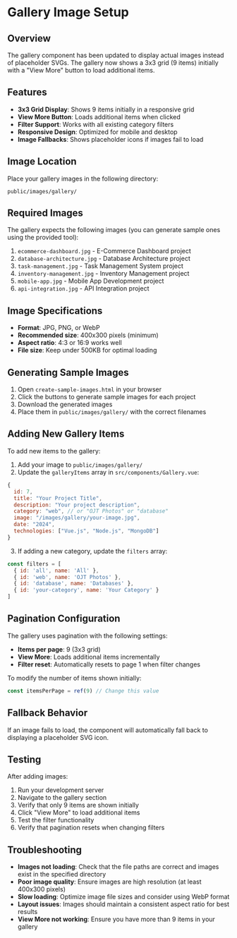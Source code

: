 # Gallery Image Setup

## Overview
The gallery component has been updated to display actual images instead of placeholder SVGs. The gallery now shows a 3x3 grid (9 items) initially with a "View More" button to load additional items.

## Features
- **3x3 Grid Display**: Shows 9 items initially in a responsive grid
- **View More Button**: Loads additional items when clicked
- **Filter Support**: Works with all existing category filters
- **Responsive Design**: Optimized for mobile and desktop
- **Image Fallbacks**: Shows placeholder icons if images fail to load

## Image Location
Place your gallery images in the following directory:
```
public/images/gallery/
```

## Required Images
The gallery expects the following images (you can generate sample ones using the provided tool):

1. `ecommerce-dashboard.jpg` - E-Commerce Dashboard project
2. `database-architecture.jpg` - Database Architecture project  
3. `task-management.jpg` - Task Management System project
4. `inventory-management.jpg` - Inventory Management project
5. `mobile-app.jpg` - Mobile App Development project
6. `api-integration.jpg` - API Integration project

## Image Specifications
- **Format**: JPG, PNG, or WebP
- **Recommended size**: 400x300 pixels (minimum)
- **Aspect ratio**: 4:3 or 16:9 works well
- **File size**: Keep under 500KB for optimal loading

## Generating Sample Images
1. Open `create-sample-images.html` in your browser
2. Click the buttons to generate sample images for each project
3. Download the generated images
4. Place them in `public/images/gallery/` with the correct filenames

## Adding New Gallery Items
To add new items to the gallery:

1. Add your image to `public/images/gallery/`
2. Update the `galleryItems` array in `src/components/Gallery.vue`:

```javascript
{
  id: 7,
  title: "Your Project Title",
  description: "Your project description",
  category: "web", // or "OJT Photos" or "database"
  image: "/images/gallery/your-image.jpg",
  date: "2024",
  technologies: ["Vue.js", "Node.js", "MongoDB"]
}
```

3. If adding a new category, update the `filters` array:

```javascript
const filters = [
  { id: 'all', name: 'All' },
  { id: 'web', name: 'OJT Photos' },
  { id: 'database', name: 'Databases' },
  { id: 'your-category', name: 'Your Category' }
]
```

## Pagination Configuration
The gallery uses pagination with the following settings:
- **Items per page**: 9 (3x3 grid)
- **View More**: Loads additional items incrementally
- **Filter reset**: Automatically resets to page 1 when filter changes

To modify the number of items shown initially:
```javascript
const itemsPerPage = ref(9) // Change this value
```

## Fallback Behavior
If an image fails to load, the component will automatically fall back to displaying a placeholder SVG icon.

## Testing
After adding images:
1. Run your development server
2. Navigate to the gallery section
3. Verify that only 9 items are shown initially
4. Click "View More" to load additional items
5. Test the filter functionality
6. Verify that pagination resets when changing filters

## Troubleshooting
- **Images not loading**: Check that the file paths are correct and images exist in the specified directory
- **Poor image quality**: Ensure images are high resolution (at least 400x300 pixels)
- **Slow loading**: Optimize image file sizes and consider using WebP format
- **Layout issues**: Images should maintain a consistent aspect ratio for best results
- **View More not working**: Ensure you have more than 9 items in your gallery 